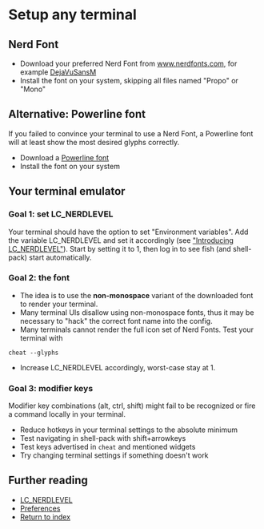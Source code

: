 # Setup any terminal

## Nerd Font
* Download your preferred Nerd Font from www.nerdfonts.com, for example [DejaVuSansM](https://github.com/ryanoasis/nerd-fonts/releases/download/v3.0.2/DejaVuSansMono.zip)
* Install the font on your system, skipping all files named "Propo" or "Mono"

## Alternative: Powerline font
If you failed to convince your terminal to use a Nerd Font, a Powerline font will at least show the most desired glyphs correctly.
* Download a [Powerline font](https://github.com/powerline/fonts)
* Install the font on your system

## Your terminal emulator

### Goal 1: set LC_NERDLEVEL
Your terminal should have the option to set "Environment variables". Add the variable LC_NERDLEVEL and set it accordingly (see ["Introducing LC_NERDLEVEL"](introducing-nerdlevel.md)). Start by setting it to 1, then log in to see fish (and shell-pack) start automatically.

### Goal 2: the font
 * The idea is to use the **non-monospace** variant of the downloaded font to render your terminal.
 * Many terminal UIs disallow using non-monospace fonts, thus it may be necessary to "hack" the correct font name into the config.
 * Many terminals cannot render the full icon set of Nerd Fonts. Test your terminal with 
```
cheat --glyphs
```
 * Increase LC_NERDLEVEL accordingly, worst-case stay at 1.

### Goal 3: modifier keys
Modifier key combinations (alt, ctrl, shift) might fail to be recognized or fire a command locally in your terminal.
* Reduce hotkeys in your terminal settings to the absolute minimum
* Test navigating in shell-pack with shift+arrowkeys
* Test keys advertised in `cheat` and mentioned widgets
* Try changing terminal settings if something doesn't work

## Further reading
 * [LC_NERDLEVEL](introducing-nerdlevel.md)
 * [Preferences](preferences.md)
 * [Return to index](index.md)

